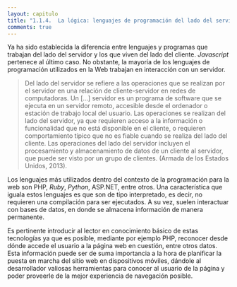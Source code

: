 ```yaml
---
layout: capitulo
title: "1.1.4.	La lógica: lenguajes de programación del lado del servidor"
comments: true
---
```


Ya ha sido establecida la diferencia entre lenguajes y programas que trabajan del lado del servidor y los que viven del lado del cliente. _Javascript_ pertenece al último caso. No obstante, la mayoría de los lenguajes de programación utilizados en la Web trabajan en interacción con un servidor.

> Del lado del servidor se refiere a las operaciones que se realizan por el servidor en una relación de cliente-servidor en redes de computadoras. Un […] servidor es un programa de software que se ejecuta en un servidor remoto, accesible desde el ordenador o estación de trabajo local del usuario. Las operaciones se realizan del lado del servidor, ya que requieren acceso a la información o funcionalidad que no está disponible en el cliente, o requieren comportamiento típico que no es fiable cuando se realiza del lado del cliente. Las operaciones del lado del servidor incluyen el
procesamiento y almacenamiento de datos de un cliente al servidor, que puede ser visto por un grupo de clientes. (Armada de los Estados Unidos, 2013).

Los lenguajes más utilizados dentro del contexto de la programación para la web son PHP, _Ruby_, _Python_, ASP.NET, entre otros. Una característica que iguala estos lenguajes es que son de tipo interpretado, es decir, no requieren una compilación para ser ejecutados. A su vez, suelen interactuar con bases de datos, en donde se almacena información de manera permanente.

Es pertinente introducir al lector en conocimiento básico de estas tecnologías ya que es posible, mediante por ejemplo PHP, reconocer desde dónde accede el usuario a la página web en cuestión, entre otros datos. Esta información puede ser de suma importancia a la hora de planificar la puesta en marcha del sitio web en dispositivos móviles, dándole al desarrollador valiosas herramientas para conocer al  usuario de la página y poder proveerle de la mejor experiencia de navegación posible.
